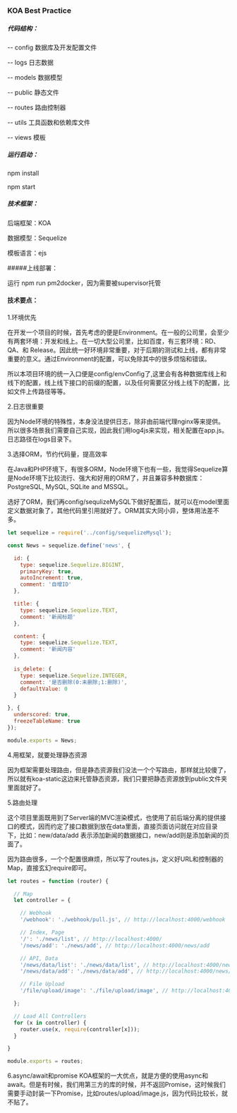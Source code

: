 ### KOA Best Practice

##### 代码结构：

-- config 数据库及开发配置文件

-- logs 日志数据

-- models 数据模型

-- public 静态文件

-- routes 路由控制器

-- utils 工具函数和依赖库文件

-- views 模板

##### 运行启动：

npm install

npm start

##### 技术框架：

后端框架：KOA

数据模型：Sequelize

模板语言：ejs

#####上线部署：

运行 npm run pm2docker，因为需要被supervisor托管


#### 技术要点：

1.环境优先

在开发一个项目的时候，首先考虑的便是Environment。在一般的公司里，会至少有两套环境：开发和线上。在一切大型公司里，比如百度，有三套环境：RD、QA、和 Release。因此统一好环境非常重要，对于后期的测试和上线，都有非常重要的意义。通过Environment的配置，可以免除其中的很多烦恼和错误。

所以本项目环境的统一入口便是config/envConfig了,这里会有各种数据库线上和线下的配置，线上线下接口的前缀的配置，以及任何需要区分线上线下的配置，比如文件上传路径等等。


2.日志很重要

因为Node环境的特殊性，本身没法提供日志，除非由前端代理nginx等来提供。所以很多场景我们需要自己实现，因此我们用log4js来实现，相关配置在app.js。日志路径在logs目录下。

3.选择ORM，节约代码量，提高效率

在Java和PHP环境下，有很多ORM，Node环境下也有一些，我觉得Sequelize算是Node环境下比较流行、强大和好用的ORM了，并且兼容多种数据库：PostgreSQL, MySQL, SQLite and MSSQL。

选好了ORM，我们再config/sequlizeMySQL下做好配置后，就可以在model里面定义数据对象了，其他代码里引用就好了。ORM其实大同小异，整体用法差不多。

```javascript
let sequelize = require('../config/sequelizeMysql');

const News = sequelize.define('news', {

  id: {
    type: sequelize.Sequelize.BIGINT,
    primaryKey: true,
    autoIncrement: true,
    comment: '自增ID'
  },

  title: {
    type: sequelize.Sequelize.TEXT,
    comment: '新闻标题'
  },

  content: {
    type: sequelize.Sequelize.TEXT,
    comment: '新闻内容'
  },
  
  is_delete: {
    type: sequelize.Sequelize.INTEGER,
    comment: '是否删除(0:未删除;1:删除)',
    defaultValue: 0
  }

}, {
  underscored: true,
  freezeTableName: true
});

module.exports = News;

```

4.用框架，就要处理静态资源

因为框架需要处理路由，但是静态资源我们没法一个个写路由，那样就比较傻了，所以就有koa-static这边来托管静态资源，我们只要把静态资源放到public文件夹里面就好了。

5.路由处理

这个项目里面既用到了Server端的MVC渲染模式，也使用了前后端分离的提供接口的模式，因而约定了接口数据到放在data里面，直接页面访问就在对应目录下，比如：new/data/add 表示添加新闻的数据接口，new/add则是添加新闻的页面了。

因为路由很多，一个个配置很麻烦，所以写了routes.js，定义好URL和控制器的Map，直接玄幻require即可。

```javascript
let routes = function (router) {

  // Map
  let controller = {

    // Webhook
    '/webhook': './webhook/pull.js', // http://localhost:4000/webhook

    // Index, Page
    '/': './news/list', // http://localhost:4000/
    '/news/add': './news/add', // http://localhost:4000/news/add

    // API, Data
    '/news/data/list': './news/data/list', // http://localhost:4000/news/data/list
    '/news/data/add': './news/data/add', // http://localhost:4000/news/data/add

    // File Upload
    '/file/upload/image': './file/upload/image', // http://localhost:4000/file/upload/image

  };

  // Load All Controllers
  for (x in controller) {
    router.use(x, require(controller[x]));
  }

}

module.exports = routes;
```

6.async/await和promise
KOA框架的一大优点，就是方便的使用async和await。但是有时候，我们用第三方的库的时候，并不返回Promise，这时候我们需要手动封装一下Promise，比如routes/upload/image.js，因为代码比较长，就不贴了。



